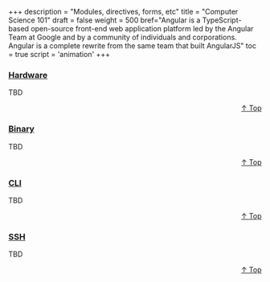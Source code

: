 +++
description = "Modules, directives, forms, etc"
title = "Computer Science 101"
draft = false
weight = 500
bref="Angular is a TypeScript-based open-source front-end web application platform led by the Angular Team at Google and by a community of individuals and corporations. Angular is a complete rewrite from the same team that built AngularJS"
toc = true
script = 'animation'
+++

<h3 class="section-head" id="h-Section1"><a href="#h-Section1">Hardware</a></h3>
  <p>TBD</p>
<div style="text-align:right"> <a href="#top">&#8593; Top</a></div>

<h3 class="section-head" id="h-Section2"><a href="#h-Section2">Binary</a></h3>
  <p>TBD</p>
  <div style="text-align:right"> <a href="#top">&#8593; Top</a></div>

<h3 class="section-head" id="h-Section3"><a href="#h-Section3">CLI</a></h3>
  <p>TBD</p>
  <div style="text-align:right"> <a href="#top">&#8593; Top</a></div>

<h3 class="section-head" id="h-Section4"><a href="#h-Section4">SSH</a></h3>
  <p>TBD</p>
  <div style="text-align:right"> <a href="#top">&#8593; Top</a></div>